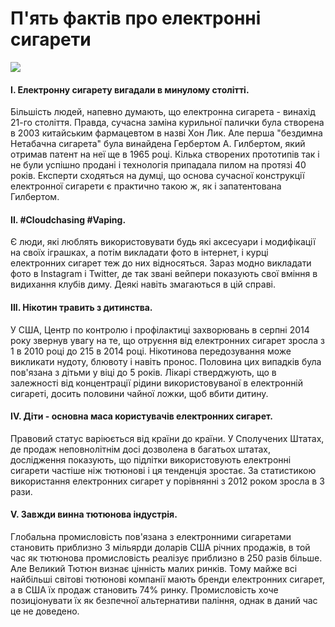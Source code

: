 # П'ять фактів про електронні сигарети

![](https://pp.userapi.com/c633917/v633917051/2fa14/D_KLVzudERA.jpg)

#### I. Електронну сигарету вигадали в минулому столітті.
Більшість людей, напевно думають, що електронна сигарета - винахід 21-го століття. Правда, сучасна заміна курильної палички була створена в 2003 китайським фармацевтом в назві Хон Лик. Але перша "бездимна Нетабачна сигарета" була винайдена Гербертом А. Гилбертом, який отримав патент на неї ще в 1965 році. Кілька створених прототипів так і не були успішно продані і технологія припадала пилом на протязі 40 років. Експерти сходяться на думці, що основа сучасної конструкції електронної сигарети є практично такою ж, як і запатентована Гилбертом.

#### II. #Cloudchasing #Vaping.
Є люди, які люблять використовувати будь які аксесуари і модифікації на своїх іграшках, а потім викладати фото в інтернет, і курці електронних сигарет теж до них відносяться. Зараз модно викладати фото в Instagram і Twitter, де так звані вейпери показують свої вміння в видихання клубів диму. Деякі навіть змагаються в цій справі.

#### III. Нікотин травить з дитинства.
У США, Центр по контролю і профілактиці захворювань в серпні 2014 року звернув увагу на те, що отруєння від електронних сигарет зросла з 1 в 2010 році до 215 в 2014 році. Нікотинова передозування може викликати нудоту, блювоту і навіть пронос. Половина цих випадків була пов'язана з дітьми у віці до 5 років. Лікарі стверджують, що в залежності від концентрації рідини використовуваної в електронній сигареті, досить половини чайної ложки, щоб вбити дитину.

#### IV. Діти - основна маса користувачів електронних сигарет.
Правовий статус варіюється від країни до країни. У Сполучених Штатах, де продаж неповнолітнім досі дозволена в багатьох штатах, дослідження показують, що підлітки використовують електронні сигарети частіше ніж тютюнові і ця тенденція зростає. За статистикою використання електронних сигарет у порівнянні з 2012 роком зросла в 3 рази.

#### V. Завжди винна тютюнова індустрія.
Глобальна промисловість пов'язана з електронними сигаретами становить приблизно 3 мільярди доларів США річних продажів, в той час як тютюнова промисловість реалізує приблизно в 250 разів більше. Але Великий Тютюн визнає цінність малих ринків. Тому майже всі найбільші світові тютюнові компанії мають бренди електронних сигарет, а в США їх продаж становить 74% ринку. Промисловість хоче позиціонувати їх як безпечної альтернативи паління, однак в даний час це не доведено.